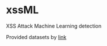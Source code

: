 # xssML
XSS Attack Machine Learning detection


Provided datasets by [link](https://github.com/fawaz2015/XSS-dataset/tree/main)

